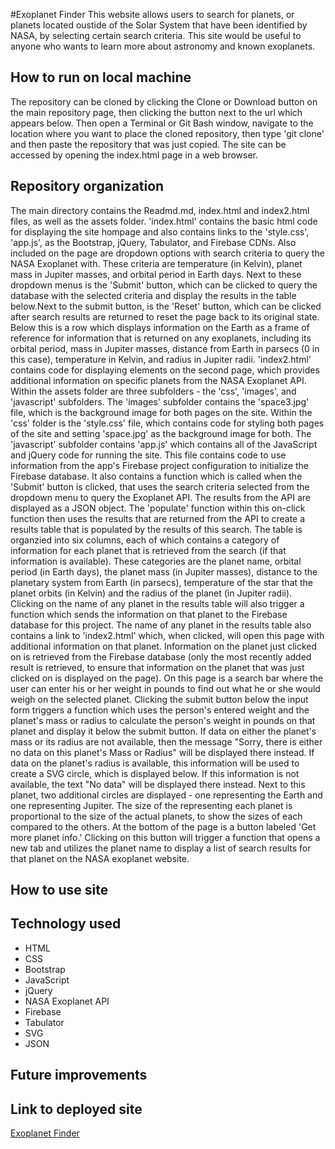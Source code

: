<!-- # Project-1
This page allows users to search for exoplanets by choosing certain parameters. The page retrieves information from the NASA Exoplanet API on planets fitting these parameters and displays them in a table. Users can click on an individual planet, and the program stores the name of that planet in a Firebase server, then opens a new tab with further information on that planet. From that second page, the user can enter his or her weight and find what the user's weight would be on that planet. Users can also find further information on the NASA Exoplanet website. In addition to jQuery and Bootstrap, the program utilizes the Tabulator library to create the table of planets.

https://awesome-team-999.github.io/Project-1/ -->

#Exoplanet Finder
This website allows users to search for planets, or planets located oustide of the Solar System that have been identified by NASA, by selecting certain search criteria. This site would be useful to anyone who wants to learn more about astronomy and known exoplanets. 

## How to run on local machine
The repository can be cloned by clicking the Clone or Download button on the main repository page, then clicking the button next to the url which appears below. Then open a Terminal or Git Bash window, navigate to the location where you want to place the cloned repository, then type 'git clone' and then paste the repository that was just copied. The site can be accessed by opening the index.html page in a web browser.  

## Repository organization
The main directory contains the Readmd.md, index.html and index2.html files, as well as the assets folder. 'index.html' contains the basic html code for displaying the site hompage and also contains links to the 'style.css', 'app.js', as the Bootstrap, jQuery, Tabulator, and Firebase CDNs. Also included on the page are dropdown options with search criteria to query the NASA Exoplanet with. These criteria are temperature (in Kelvin), planet mass in Jupiter masses, and orbital period in Earth days. Next to these dropdown menus is the 'Submit' button, which can be clicked to query the database with the selected criteria and display the results in the table below.Next to the submit button, is the 'Reset' button, which can be clicked after search results are returned to reset the page back to its original state. Below this is a row which displays information on the Earth as a frame of reference for information that is returned on any exoplanets, including its orbital period, mass in Jupiter masses, distance from Earth in parsecs (0 in this case), temperature in Kelvin, and radius in Jupiter radii. 
'index2.html' contains code for displaying elements on the second page, which provides additional information on specific planets from the NASA Exoplanet API.
Within the assets folder are three subfolders - the 'css', 'images', and 'javascript' subfolders. The 'images' subfolder contains the 'space3.jpg' file, which is the background image for both pages on the site. Within the 'css' folder is the 'style.css' file, which contains code for styling both pages of the site and setting 'space.jpg' as the background image for both. 
The 'javascript' subfolder contains 'app.js' which contains all of the JavaScript and jQuery code for running the site. This file contains code to use information from the app's Firebase project configuration to initialize the Firebase database. It also contains a function which is called when the 'Submit' button is clicked, that uses the search criteria selected from the dropdown menu to query the Exoplanet API. The results from the API are displayed as a JSON object. The 'populate' function within this on-click function then uses the results that are returned from the API to create a results table that is populated by the results of this search. The table is organzied into six columns, each of which contains a category of information for each planet that is retrieved from the search (if that information is available). These categories are the planet name, orbital period (in Earth days), the planet mass (in Jupiter masses), distance to the planetary system from Earth (in parsecs), temperature of the star that the planet orbits (in Kelvin) and the radius of the planet (in Jupiter radii).
Clicking on the name of any planet in the results table will also trigger a function which sends the information on that planet to the Firebase database for this project. The name of any planet in the results table also contains a link to 'index2.html' which, when clicked, will open this page with additional information on that planet. Information on the planet just clicked on is retrieved from the Firebase database (only the most recently added result is retrieved, to ensure that information on the planet that was just clicked on is displayed on the page). On this page is a search bar where the user can enter his or her weight in pounds to find out what he or she would weigh on the selected planet. Clicking the submit button below the input form triggers a function which uses the person's entered weight and the planet's mass or radius to calculate the person's weight in pounds on that planet and display it below the submit button. If data on either the planet's mass or its radius are not available, then the message "Sorry, there is either no data on this planet's Mass or Radius" will be displayed there instead. If data on the planet's radius is available, this information will be used to create a SVG circle, which is displayed below. If this information is not available, the text "No data" will be displayed there instead. Next to this planet, two additional circles are displayed - one representing the Earth and one representing Jupiter. The size of the representing each planet is proportional to the size of the actual planets, to show the sizes of each compared to the others.
At the bottom of the page is a button labeled 'Get more planet info.' Clicking on this button will trigger a function that opens a new tab and utilizes the planet name to display a list of search results for that planet on the NASA exoplanet website.

## How to use site
<!-- Add more information here -->

## Technology used
* HTML
* CSS
* Bootstrap
* JavaScript
* jQuery
* NASA Exoplanet API
* Firebase
* Tabulator
* SVG
* JSON

## Future improvements
<!-- Add more information here -->

## Link to deployed site
<a href = "https://awesome-team-999.github.io/Project-1/">Exoplanet Finder</a>
